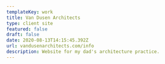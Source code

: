 ```yaml
---
templateKey: work
title: Van Dusen Architects
type: client site
featured: false
draft: false
date: 2020-08-13T14:15:45.392Z
url: vandusenarchitects.com/info
description: Website for my dad's architecture practice.
---
```

